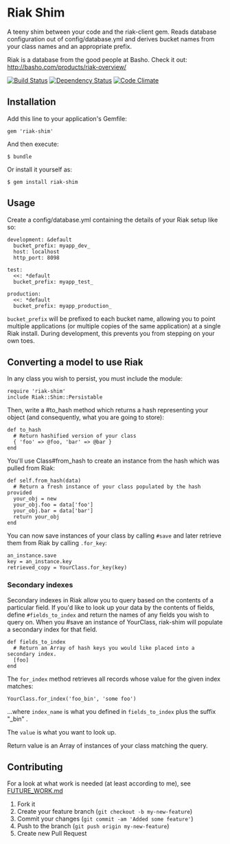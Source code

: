 # Riak Shim

A teeny shim between your code and the riak-client gem.  Reads database
configuration out of config/database.yml and derives bucket names from your
class names and an appropriate prefix.

Riak is a database from the good people at Basho.  Check it out:
http://basho.com/products/riak-overview/

[![Build Status](https://secure.travis-ci.org/mkb/riak-shim.png?branch=master)](http://travis-ci.org/mkb/riak-shim)
[![Dependency Status](https://gemnasium.com/mkb/riak-shim.png)](https://gemnasium.com/mkb/riak-shim)
[![Code Climate](https://codeclimate.com/github/mkb/riak-shim.png)](https://codeclimate.com/github/mkb/riak-shim)

## Installation

Add this line to your application's Gemfile:

    gem 'riak-shim'

And then execute:

    $ bundle

Or install it yourself as:

    $ gem install riak-shim

## Usage

Create a config/database.yml containing the details of your Riak setup like so:

    development: &default
      bucket_prefix: myapp_dev_
      host: localhost
      http_port: 8098

    test:
      <<: *default
      bucket_prefix: myapp_test_

    production:
      <<: *default
      bucket_prefix: myapp_production_

`bucket_prefix` will be prefixed to each bucket name, allowing you to point
multiple applications (or multiple copies of the same application) at a single
Riak install. During development, this prevents you from stepping on your own
toes.

## Converting a model to use Riak

In any class you wish to persist, you must include the module:

    require 'riak-shim'
    include Riak::Shim::Persistable

Then, write a #to_hash method which returns a hash representing your object
(and consequently, what you are going to store):

    def to_hash
      # Return hashified version of your class
      { 'foo' => @foo, 'bar' => @bar }
    end

You'll use Class#from_hash to create an instance from the hash which was
pulled from Riak:

    def self.from_hash(data)
      # Return a fresh instance of your class populated by the hash provided
      your_obj = new
      your_obj.foo = data['foo']
      your_obj.bar = data['bar']
      return your_obj
    end

You can now save instances of your class by calling `#save` and later retrieve
them from Riak by calling `.for_key`:

    an_instance.save
    key = an_instance.key
    retrieved_copy = YourClass.for_key(key)

### Secondary indexes

Secondary indexes in Riak allow you to query based on the contents of a
particular field.  If you'd like to look up your data by the contents of
fields, define `#fields_to_index` and return the names of any fields you wish
to query on.  When you #save an instance of YourClass, riak-shim will populate
a secondary index for that field.

    def fields_to_index
      # Return an Array of hash keys you would like placed into a secondary index.
      [foo]
    end

The `for_index` method retrieves all records whose value for the given index
matches:

    YourClass.for_index('foo_bin', 'some foo')

...where `index_name` is what you defined in `fields_to_index` plus the suffix
"_bin" .

The `value` is what you want to look up.

Return value is an Array of instances of your class matching the query.


## Contributing

For a look at what work is needed (at least according to me), see
[FUTURE_WORK.md](https://github.com/mkb/riak-shim/blob/master/FUTURE_WORK.md)

1. Fork it
2. Create your feature branch (`git checkout -b my-new-feature`)
3. Commit your changes (`git commit -am 'Added some feature'`)
4. Push to the branch (`git push origin my-new-feature`)
5. Create new Pull Request



